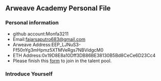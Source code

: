 ## Arweave Academy Personal File

### Personal information

- github account:Monfa3211
- Email:fajarsaputro683@gmail.com
- Arweave Address:EEP_LJNuS3-Ff50nYg3mHpmz5XTMVeRgs7NBVidgcM0
- ETH Address:0x19D8E8a10Dff3DB86BE38130B5Bd8CeCe6D23Cc4
- Please finish this [form](https://docs.google.com/forms/d/e/1FAIpQLSfWA5fIIcBgmRppm3jNz5vmf9Mai_QMVil-2pO4r7YKn_Zhtw/viewform?usp=sf_link) to join in the talent pool.

### Introduce Yourself
